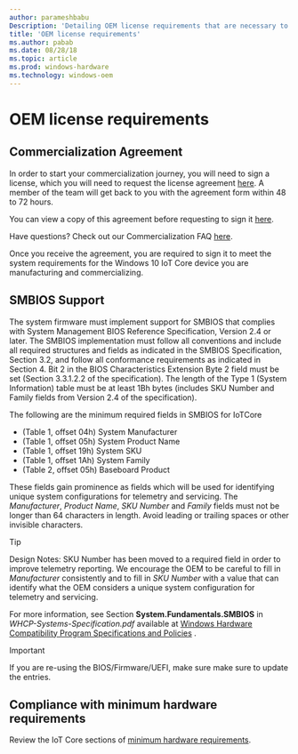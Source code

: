 ```yaml
---
author: parameshbabu
Description: 'Detailing OEM license requirements that are necessary to complete in order to commercialize with Windows 10 IoT.'
title: 'OEM license requirements'
ms.author: pabab
ms.date: 08/28/18
ms.topic: article
ms.prod: windows-hardware
ms.technology: windows-oem
---
```


# OEM license requirements

## Commercialization Agreement
In order to start your commercialization journey, you will need to sign a license, which you will need to request the license agreement [here](https://forms.office.com/Pages/ResponsePage.aspx?id=v4j5cvGGr0GRqy180BHbR4oorCHCXCJHla0pHy8o5GpUMlVHVkNZNVVON1ZTVUQ0T0lHS1pDV0JFVy4u). A member of the team will get back to you with the agreement form within 48 to 72 hours. 

You can view a copy of this agreement before requesting to sign it [here](https://az835927.vo.msecnd.net/sites/iot/Resources/documents/Commercial-License.pdf).

Have questions? Check out our Commercialization FAQ [here](CommercializationFAQ.md).

Once you receive the agreement, you are required to sign it to meet the system requirements for the Windows 10 IoT Core device you are manufacturing and commercializing.

## SMBIOS Support

The system firmware must implement support for SMBIOS that complies with System Management BIOS Reference Specification, Version 2.4 or later. The SMBIOS implementation must follow all conventions and include all required structures and fields as indicated in the SMBIOS Specification, Section 3.2, and follow all conformance requirements as indicated in Section 4. Bit 2 in the BIOS Characteristics Extension Byte 2 field must be set (Section 3.3.1.2.2 of the specification). The length of the Type 1 (System Information) table must be at least 1Bh bytes (includes SKU Number and Family fields from Version 2.4 of the specification).

The following are the minimum required fields in SMBIOS for IoTCore 

* (Table 1, offset 04h) System Manufacturer
* (Table 1, offset 05h) System Product Name
* (Table 1, offset 19h) System SKU
* (Table 1, offset 1Ah) System Family
* (Table 2, offset 05h) Baseboard Product

These fields gain prominence as fields which will be used for identifying unique system configurations for telemetry and servicing. The *Manufacturer*, *Product Name*, *SKU Number* and *Family* fields must not be longer than 64 characters in length. Avoid leading or trailing spaces or other invisible characters.

> [!TIP]
> Design Notes: SKU Number has been moved to a required field in order to improve telemetry reporting. We encourage the OEM to be careful to fill in *Manufacturer* consistently and to fill in *SKU Number* with a value that can identify what the OEM considers a unique system configuration for telemetry and servicing.

For more information, see Section **System.Fundamentals.SMBIOS** in *WHCP-Systems-Specification.pdf* available at [Windows Hardware Compatibility Program Specifications and Policies](https://docs.microsoft.com/windows-hardware/design/compatibility/whcp-specifications-policies) .

> [!IMPORTANT]
> If you are re-using the BIOS/Firmware/UEFI, make sure make sure to update the entries.


## Compliance with minimum hardware requirements

Review the IoT Core sections of [minimum hardware requirements](https://msdn.microsoft.com/library/windows/hardware/dn915086(v=vs.85).aspx).


